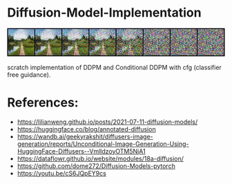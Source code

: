 # Diffusion-Model-Implementation
<p align="center">
<img width="600" src="./assets/noise.jpg">
</p>

scratch implementation of DDPM and Conditional DDPM with cfg (classifier free guidance).



# References:
- https://lilianweng.github.io/posts/2021-07-11-diffusion-models/
- https://huggingface.co/blog/annotated-diffusion
- https://wandb.ai/geekyrakshit/diffusers-image-generation/reports/Unconditional-Image-Generation-Using-HuggingFace-Diffusers--VmlldzoyOTM5NjA1
- https://dataflowr.github.io/website/modules/18a-diffusion/
- https://github.com/dome272/Diffusion-Models-pytorch
- https://youtu.be/cS6JQpEY9cs
